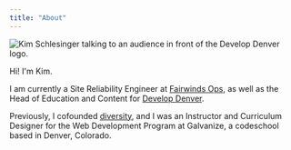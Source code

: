 ```yaml
---
title: "About"
---
```


![Kim Schlesinger talking to an audience in front of the Develop Denver logo.](https://res.cloudinary.com/kimschlesinger/image/upload/c_scale,w_550/v1606362929/00044_DVLP2019.jpg)

Hi! I'm Kim. 

I am currently a Site Reliability Engineer at [Fairwinds Ops](https://www.fairwinds.com/), as well as the Head of Education and Content for [Develop Denver](https://developdenver.org/). 

Previously, I cofounded [diversity](https://hirediversity.us/), and 
I was an Instructor and Curriculum Designer for the Web Development Program at Galvanize, a codeschool based in Denver, Colorado. 





 



